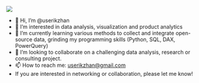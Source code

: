 ![](https://komarev.com/ghpvc/?username=userikzhan)
- 👋 Hi, I’m @userikzhan
- 👀 I’m interested in data analysis, visualization and product analytics
- 🌱 I’m currently learning various methods to collect and integrate open-source data, grinding my programming skills (Python, SQL, DAX, PowerQuery)
- 💞️ I’m looking to collaborate on a challenging data analysis, research or consulting project.
- 📫 How to reach me: userikzhan@gmail.com
- If you are interested in networking or collaboration, please let me know!

<!---
userikzhan/userikzhan is a ✨ special ✨ repository because its `README.md` (this file) appears on your GitHub profile.
You can click the Preview link to take a look at your changes.
--->
